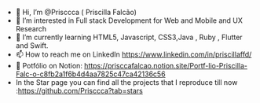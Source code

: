- 👋 Hi, I’m @Prisccca ( Priscilla Falcão)
- 👀 I’m interested in Full stack Development for Web and Mobile and UX Research
- 🌱 I’m currently learning HTML5, Javascript, CSS3,Java , Ruby , Flutter and Swift.
- 📫 How to reach me on LinkedIn https://www.linkedin.com/in/priscillaffd/
- 📓 Potfólio on Notion: https://prisccafalcao.notion.site/Portf-lio-Priscilla-Falc-o-c8fb2a1f6b4d4aa7825c47ca42136c56
-  In the Star page you can find all the projects that I reproduce till now :https://github.com/Prisccca?tab=stars


<!---
Prisccca/Prisccca is a ✨ special ✨ repository because its `README.md` (this file) appears on your GitHub profile.
You can click the Preview link to take a look at your changes.
--->
